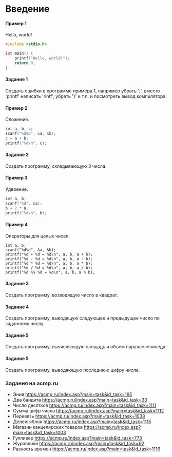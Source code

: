 # Введение

#### Пример 1
Hello, world!
```c
#include <stdio.h>

int main() {
    printf("Hello, world!");
    return 0;
}
```

#### Задание 1
Создать ошибки в программе примера 1, например убрать ';', вместо 'printf' написать 'rintf', убрать '}' и т.п. и посмотреть вывод компилятора.

#### Пример 2
Сложение.
```c
int a, b, c;
scanf("%d%d", &a, &b);
c = a + b;
printf("%d\n", c);
```

#### Задание 2
Создать программу, складывающую 3 числа.

#### Пример 3
Удвоение.
```c
int a, b;
scanf("%d", &a);
b = 2 * a;
printf("%d\n", b);
```

#### Пример 4
Операторы для целых чисел.
```
int a, b;
scanf("%d%d", &a, &b);
printf("%d + %d = %d\n", a, b, a + b);
printf("%d - %d = %d\n", a, b, a - b);
printf("%d * %d = %d\n", a, b, a * b);
printf("%d / %d = %d\n", a, b, a / b);
printf("%d %% %d = %d\n", a, b, a % b);
```

#### Задание 3
Создать программу, возводящую число в квадрат.

#### Задание 4
Создать программу, выводящую следующее и предыдущее число по заданному числу.

#### Задание 5
Создать программу, вычисляющую площадь и объем параллелепипеда.

#### Задание 5
Создать программу, выводяющую последнюю цифру числа.

### Задания на acmp.ru
* Эния https://acmp.ru/index.asp?main=task&id_task=195
* Два бандита https://acmp.ru/index.asp?main=task&id_task=33
* Число десятков https://acmp.ru/index.asp?main=task&id_task=1111
* Сумма цифр числа https://acmp.ru/index.asp?main=task&id_task=1112
* Перевязь https://acmp.ru/index.asp?main=task&id_task=1038
* Дележ яблок https://acmp.ru/index.asp?main=task&id_task=1115
* Магазин канцелярских товаров https://acmp.ru/index.asp?main=task&id_task=1003
* Гулливер https://acmp.ru/index.asp?main=task&id_task=773
* Журавлики https://acmp.ru/index.asp?main=task&id_task=92
* Разность времен https://acmp.ru/index.asp?main=task&id_task=1116


